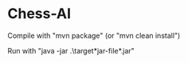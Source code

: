 # Chess-AI
Compile with "mvn package" 
(or "mvn clean install")

Run with "java -jar .\target\*jar-file*.jar"